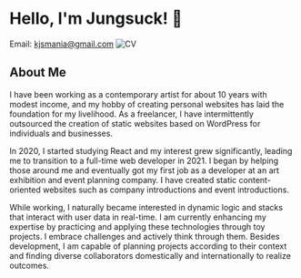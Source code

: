 # Hello, I'm Jungsuck! 👋

Email: kjsmania@gmail.com
![CV](https://...)

## About Me
I have been working as a contemporary artist for about 10 years with modest income, and my hobby of creating personal websites has laid the foundation for my livelihood. As a freelancer, I have intermittently outsourced the creation of static websites based on WordPress for individuals and businesses.

In 2020, I started studying React and my interest grew significantly, leading me to transition to a full-time web developer in 2021. I began by helping those around me and eventually got my first job as a developer at an art exhibition and event planning company. I have created static content-oriented websites such as company introductions and event introductions.

While working, I naturally became interested in dynamic logic and stacks that interact with user data in real-time. I am currently enhancing my expertise by practicing and applying these technologies through toy projects. I embrace challenges and actively think through them. Besides development, I am capable of planning projects according to their context and finding diverse collaborators domestically and internationally to realize outcomes.
